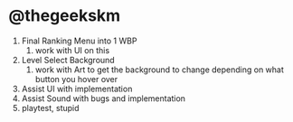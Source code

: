 # @thegeekskm 
1. Final Ranking Menu into 1 WBP
   1. work with UI on this
2. Level Select Background
   1. work with Art to get the background to change depending on what button you hover over
3. Assist UI with implementation
4. Assist Sound with bugs and implementation
5. playtest, stupid